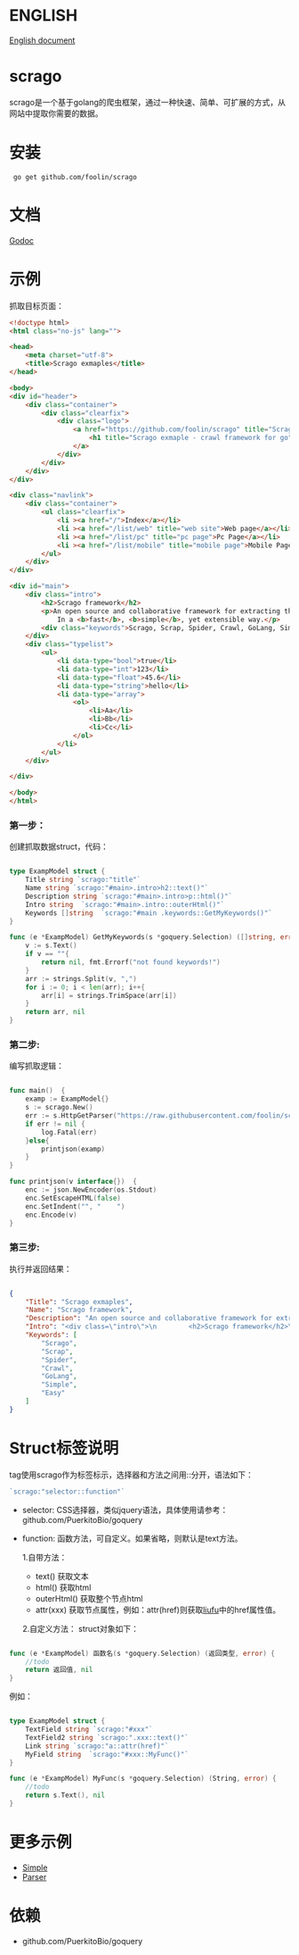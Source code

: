 # ENGLISH
[English document](https://github.com/foolin/scrago/README_EN.md)

# scrago

scrago是一个基于golang的爬虫框架，通过一种快速、简单、可扩展的方式，从网站中提取你需要的数据。


# 安装

```
 go get github.com/foolin/scrago
```

# 文档

[Godoc](https://godoc.org/github.com/foolin/scrago "go document")

# 示例

抓取目标页面：
```html
<!doctype html>
<html class="no-js" lang="">

<head>
    <meta charset="utf-8">
    <title>Scrago exmaples</title>
</head>

<body>
<div id="header">
    <div class="container">
        <div class="clearfix">
            <div class="logo">
                <a href="https://github.com/foolin/scrago" title="Scrago exmaple">
                    <h1 title="Scrago exmaple - crawl framework for go">Scrago exmaple</h1>
                </a>
            </div>
        </div>
    </div>
</div>

<div class="navlink">
    <div class="container">
        <ul class="clearfix">
            <li ><a href="/">Index</a></li>
            <li ><a href="/list/web" title="web site">Web page</a></li>
            <li ><a href="/list/pc" title="pc page">Pc Page</a></li>
            <li ><a href="/list/mobile" title="mobile page">Mobile Page</a></li>
        </ul>
    </div>
</div>

<div id="main">
    <div class="intro">
        <h2>Scrago framework</h2>
        <p>An open source and collaborative framework for extracting the data you need from websites.
            In a <b>fast</b>, <b>simple</b>, yet extensible way.</p>
        <div class="keywords">Scrago, Scrap, Spider, Crawl, GoLang, Simple, Easy</div>
    </div>
    <div class="typelist">
        <ul>
            <li data-type="bool">true</li>
            <li data-type="int">123</li>
            <li data-type="float">45.6</li>
            <li data-type="string">hello</li>
            <li data-type="array">
                <ol>
                    <li>Aa</li>
                    <li>Bb</li>
                    <li>Cc</li>
                </ol>
            </li>
        </ul>
    </div>

</div>

</body>
</html>
```


### 第一步：
创建抓取数据struct，代码：
```go

type ExampModel struct {
	Title string `scrago:"title"`
	Name string `scrago:"#main>.intro>h2::text()"`
	Description string `scrago:"#main>.intro>p::html()"`
	Intro string  `scrago:"#main>.intro::outerHtml()"`
	Keywords []string  `scrago:"#main .keywords::GetMyKeywords()"`
}

func (e *ExampModel) GetMyKeywords(s *goquery.Selection) ([]string, error) {
	v := s.Text()
	if v == ""{
		return nil, fmt.Errorf("not found keywords!")
	}
	arr := strings.Split(v, ",")
	for i := 0; i < len(arr); i++{
		arr[i] = strings.TrimSpace(arr[i])
	}
	return arr, nil
}

```

### 第二步:
编写抓取逻辑：
```go

func main()  {
	examp := ExampModel{}
	s := scrago.New()
	err := s.HttpGetParser("https://raw.githubusercontent.com/foolin/scrago/master/example/data/example.html", &examp)
	if err != nil {
		log.Fatal(err)
	}else{
		printjson(examp)
	}
}

func printjson(v interface{})  {
	enc := json.NewEncoder(os.Stdout)
	enc.SetEscapeHTML(false)
	enc.SetIndent("", "    ")
	enc.Encode(v)
}

```

### 第三步:
执行并返回结果：

```json

{
    "Title": "Scrago exmaples",
    "Name": "Scrago framework",
    "Description": "An open source and collaborative framework for extracting the data you need from websites.\n            In a <b>fast</b>, <b>simple</b>, yet extensible way.",
    "Intro": "<div class=\"intro\">\n        <h2>Scrago framework</h2>\n        <p>An open source and collaborative framework for extracting the data you need from websites.\n            In a <b>fast</b>, <b>simple</b>, yet extensible way.</p>\n        <div class=\"keywords\">Scrago, Scrap, Spider, Crawl, GoLang, Simple, Easy</div>\n    </div>",
    "Keywords": [
        "Scrago",
        "Scrap",
        "Spider",
        "Crawl",
        "GoLang",
        "Simple",
        "Easy"
    ]
}

```

# Struct标签说明
tag使用scrago作为标签标示，选择器和方法之间用::分开，语法如下：
```go
`scrago:"selector::function"`

```
* selector:
  CSS选择器，类似jquery语法，具体使用请参考：github.com/PuerkitoBio/goquery

* function:
  函数方法，可自定义。如果省略，则默认是text方法。

  1.自带方法：
  - text() 获取文本
  - html() 获取html
  - outerHtml() 获取整个节点html
  - attr(xxx) 获取节点属性，例如：attr(href)则获取<a href="http://www.liufu.me">liufu</a>中的href属性值。

  2.自定义方法：
  struct对象如下：
```go

func (e *ExampModel) 函数名(s *goquery.Selection) (返回类型, error) {
    //todo
    return 返回值, nil
}

```

  例如：
```go

type ExampModel struct {
    TextField string `scrago:"#xxx"`
    TextField2 string `scrago:".xxx::text()"`
    Link string `scrago:"a::attr(href)"`
    MyField string  `scrago:"#xxx::MyFunc()"`
}

func (e *ExampModel) MyFunc(s *goquery.Selection) (String, error) {
    //todo
    return s.Text(), nil
}

```


# 更多示例
 * [Simple](https://github.com/foolin/scrago/tree/master/example/simple "Simple Example")
 * [Parser](https://github.com/foolin/scrago/tree/master/example/parser "Parser Example")

# 依赖
 * github.com/PuerkitoBio/goquery